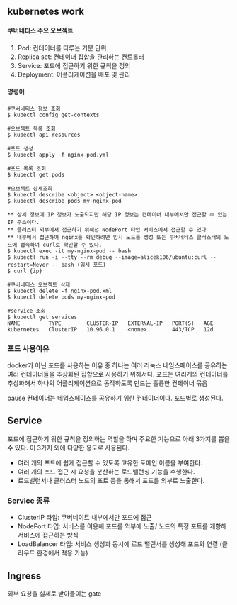 ## kubernetes work

#### 쿠버네티스 주요 오브젝트
1. Pod: 컨테이너를 다루는 기분 단위
2. Replica set: 컨테이너 집합을 관리하는 컨트롤러
3. Service: 포드에 접근하기 위한 규칙을 정의
4. Deployment: 어플리케이션을 배포 및 관리 



#### 명령어
```
#쿠버네티스 정보 조회
$ kubectl config get-contexts

#오브젝트 목록 조회
$ kubectl api-resources

#포드 생성
$ kubectl apply -f nginx-pod.yml

#포드 목록 조회
$ kubectl get pods

#오브젝트 상세조회
$ kubectl describe <object> <object-name>
$ kubectl describe pods my-nginx-pod

** 상세 정보에 IP 정보가 노출되지만 해당 IP 정보는 컨테이너 내부에서만 접근할 수 있는 IP 주소이다.
** 클러스터 외부에서 접근하기 위해선 NodePort 타입 서비스에서 접근할 수 있다
** 내부에서 접근하여 nginx를 확인하려면 임시 노드를 생성 또는 쿠버네티스 클러스터의 노드에 접속하여 curl로 확인할 수 있다.
$ kubectl exec -it my-nginx-pod -- bash
$ kubectl run -i --tty --rm debug --image=alicek106/ubuntu:curl --restart=Never -- bash (임시 포드)
$ curl {ip}

#쿠버네티스 오브젝트 삭제
$ kubectl delete -f nginx-pod.xml
$ kubectl delete pods my-nginx-pod

#service 조회
$ kubectl get services
NAME         TYPE        CLUSTER-IP   EXTERNAL-IP   PORT(S)   AGE
kubernetes   ClusterIP   10.96.0.1    <none>        443/TCP   12d

```


### 포드 사용이유
docker가 아닌 포드를 사용하는 이유 중 하나는 여러 리눅스 네임스페이스를 공유하는 여러 컨테이너들을 추상화된 집합으로 사용하기 위해서다.
포드는 여러개의 컨테이너를 추상화해서 하나의 어플리케이션으로 동작하도록 만드는 훌륭한 컨테이너 묶음

pause 컨테이너는 네임스페이스를 공유하기 위한 컨테이너이다. 포드별로 생성된다.

## Service
포드에 접근하기 위한 규칙을 정의하는 역할을 하며 주요한 기능으로 아래 3가지를 뽑을 수 있다. 
이 3가지 외에 다양한 용도로 사용된다.
* 여러 개의 포드에 쉽게 접근할 수 있도록 고유한 도메인 이름을 부여한다.
* 여러 개의 포드 접근 시 요청을 분산하는 로드밸런싱 기능을 수행한다.
* 로드밸런서나 클러스터 노드의 포트 등을 통해서 포드를 외부로 노출한다.

### Service 종류
* ClusterIP 타입: 쿠버네이트 내부에서만 포드에 접근
* NodePort 타입: 서비스를 이용해 포드를 외부에 노출/ 노드의 특정 포트를 개항해 서비스에 접근하는 방식 
* LoadBalancer 타입: 서비스 생성과 동시에 로드 밸런서를 생성해 포드와 연결 (클라우드 환경에서 적용 가능)

## Ingress
외부 요청을 실제로 받아들이는 gate
